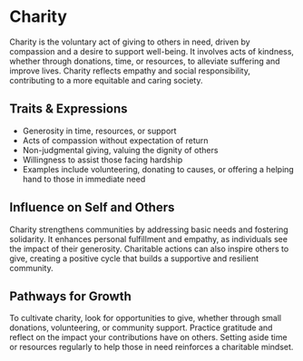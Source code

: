 # Charity

Charity is the voluntary act of giving to others in need, driven by compassion and a desire to support well-being. It involves acts of kindness, whether through donations, time, or resources, to alleviate suffering and improve lives. Charity reflects empathy and social responsibility, contributing to a more equitable and caring society.

## Traits & Expressions

- Generosity in time, resources, or support
- Acts of compassion without expectation of return
- Non-judgmental giving, valuing the dignity of others
- Willingness to assist those facing hardship
- Examples include volunteering, donating to causes, or offering a helping hand to those in immediate need

## Influence on Self and Others

Charity strengthens communities by addressing basic needs and fostering solidarity. It enhances personal fulfillment and empathy, as individuals see the impact of their generosity. Charitable actions can also inspire others to give, creating a positive cycle that builds a supportive and resilient community.

## Pathways for Growth

To cultivate charity, look for opportunities to give, whether through small donations, volunteering, or community support. Practice gratitude and reflect on the impact your contributions have on others. Setting aside time or resources regularly to help those in need reinforces a charitable mindset.